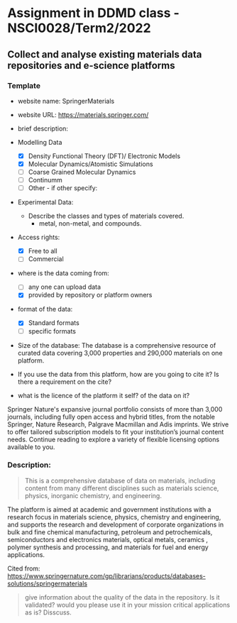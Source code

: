 # Assignment in DDMD class - NSCI0028/Term2/2022

## Collect and analyse existing materials data repositories and e-science platforms 

### Template 
* website name: SpringerMaterials
* website URL: https://materials.springer.com/
* brief description: 
* Modelling Data 
  - [x] Density Functional Theory (DFT)/ Electronic Models
  - [x] Molecular Dynamics/Atomistic Simulations
  - [ ] Coarse Grained Molecular Dynamics
  - [ ] Continumm 
  - [ ] Other
        - if other specify: 
* Experimental Data: 
  * Describe the classes and types of materials covered. 
    *  metal, non-metal, and compounds.
* Access rights: 
  - [x] Free to all 
  - [ ] Commercial 
* where is the data coming from:  
  - [ ] any one can upload data 
  - [x] provided by repository or platform owners
* format of the data:
  - [x] Standard formats
  - [ ] specific formats

* Size of the database: 
The database is a comprehensive resource of curated data covering 3,000 properties and 290,000 materials on one platform.
 
* If you use the data from this platform, how are you going to cite it? Is there a requirement on the cite?



* what is the licence of the platform it self? of the data on it?

Springer Nature's expansive journal portfolio consists of more than 3,000 journals, including fully open access and hybrid titles, from the notable Springer, Nature Research, Palgrave Macmillan and Adis imprints. We strive to offer tailored subscription models to fit your institution’s journal content needs. Continue reading to explore a variety of flexible licensing options available to you.
 
 ### Description:
> This is a comprehensive database of data on materials, including content from many different disciplines such as materials science, physics, inorganic chemistry, and engineering.

The platform is aimed at academic and government institutions with a research focus in materials science, physics, chemistry and engineering, and supports the research and development of corporate organizations in bulk and fine chemical manufacturing, petroleum and petrochemicals, semiconductors and electronics materials, optical metals, ceramics , polymer synthesis and processing, and materials for fuel and energy applications.

Cited from: https://www.springernature.com/gp/librarians/products/databases-solutions/springermaterials

>give information about the quality of the data in the repository. Is it validated? would you please use it in your mission critical applications as is? Disscuss.
